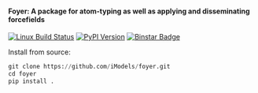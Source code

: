 #### Foyer: A package for atom-typing as well as applying and disseminating forcefields

[![Linux Build Status](https://travis-ci.org/iModels/foyer.svg?branch=master)](https://travis-ci.org/iModels/foyer)
[![PyPI Version](https://badge.fury.io/py/foyer.svg)](https://pypi.python.org/pypi/foyer)
[![Binstar Badge](https://anaconda.org/imodels/foyer/badges/version.svg)](https://anaconda.org/imodels/foyer)

Install from source:
```python
git clone https://github.com/iModels/foyer.git
cd foyer
pip install .
```
